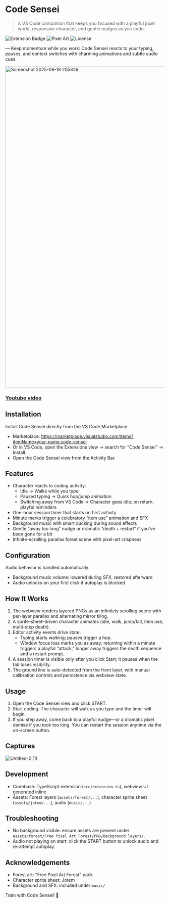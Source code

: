 # Code Sensei

> A VS Code companion that keeps you focused with a playful pixel world, responsive character, and gentle nudges as you code.

![Extension Badge](https://img.shields.io/badge/VS%20Code-Extension-1f6feb?logo=visualstudiocode&logoColor=white)
![Pixel Art](https://img.shields.io/badge/Pixel-Art-8A2BE2)
![License](https://img.shields.io/badge/License-MIT-green)

— Keep momentum while you work: Code Sensei reacts to your typing, pauses, and context switches with charming animations and subtle audio cues.

<img width="1919" height="1017" alt="Screenshot 2025-09-19 205326" src="https://github.com/user-attachments/assets/4ce225d1-5d8d-4821-b059-7cffca989feb" />

### [Youtube video](https://youtu.be/MHrUYFEAnhU)

## Installation

Install Code Sensei directly from the VS Code Marketplace:

- Marketplace: https://marketplace.visualstudio.com/items?itemName=your-name.code-sensei
- Or in VS Code, open the Extensions view → search for "Code Sensei" → Install.
- Open the Code Sensei view from the Activity Bar.

## Features

- Character reacts to coding activity:
	- Idle → Walks while you type
	- Paused typing → Quick hop/jump animation
	- Switching away from VS Code → Character goes idle; on return, playful reminders
- One-hour session timer that starts on first activity
- Minute marks trigger a celebratory “item use” animation and SFX
- Background music with smart ducking during sound effects
- Gentle “away too long” nudge or dramatic “death + restart” if you’ve been gone for a bit
- Infinite-scrolling parallax forest scene with pixel-art crispness

## Configuration

Audio behavior is handled automatically:

- Background music volume: lowered during SFX, restored afterward
- Audio unlocks on your first click if autoplay is blocked

## How It Works

1. The webview renders layered PNGs as an infinitely scrolling scene with per-layer parallax and alternating mirror tiling.
2. A sprite-sheet–driven character animates (idle, walk, jump/fall, item use, multi-step death).
3. Editor activity events drive state:
	 - Typing starts walking; pauses trigger a hop.
	 - Window focus loss marks you as away; returning within a minute triggers a playful “attack,” longer away triggers the death sequence and a restart prompt.
4. A session timer is visible only after you click Start; it pauses when the tab loses visibility.
5. The ground line is auto-detected from the front layer, with manual calibration controls and persistence via webview state.

## Usage

1. Open the Code Sensei view and click START.
2. Start coding. The character will walk as you type and the timer will begin.
3. If you step away, come back to a playful nudge—or a dramatic pixel demise if you took too long. You can restart the session anytime via the on-screen button.


## Captures

![Untitled-2 (1)](https://github.com/user-attachments/assets/cb4e5a70-b4c5-435a-a12a-5b0913ab3e03)




## Development

- Codebase: TypeScript extension (`src/extension.ts`), webview UI generated inline
- Assets: Forest layers (`assets/forest/...`), character sprite sheet (`assets/jotem/...`), audio (`music/...`)

## Troubleshooting

- No background visible: ensure assets are present under `assets/forest/Free Pixel Art Forest/PNG/Background layers/`.
- Audio not playing on start: click the START button to unlock audio and re-attempt autoplay.

## Acknowledgements

- Forest art: "Free Pixel Art Forest" pack
- Character sprite sheet: Jotem
- Background and SFX: included under `music/`

Train with Code Sensei! 🥋
